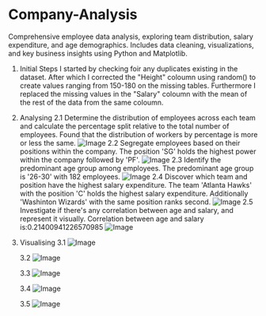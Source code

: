 # Company-Analysis
Comprehensive employee data analysis, exploring team distribution, salary expenditure, and age demographics. Includes data cleaning, visualizations, and key business insights using Python and Matplotlib.

1. Initial Steps
 I started by checking foir any duplicates existing in the dataset.
 After which I corrected the "Height" coloumn using random() to create values ranging from 150-180 on the missing tables.
 Furthermore I replaced the missing values in the "Salary" coloumn with the mean of the rest of the data from the same coloumn.

2. Analysing
   2.1
    Determine the distribution of employees across each team and calculate the percentage split relative to the total number of employees.
    Found that the distribution of workers by percentage is more or less the same.
    ![Image](https://github.com/user-attachments/assets/b79f5e7b-8207-434f-89b9-78081ac80d5a)
   2.2
    Segregate employees based on their positions within the company.
    The position 'SG' holds the highest power within the company followed by 'PF'.
    ![Image](https://github.com/user-attachments/assets/69fb91c1-ce6c-4613-9722-51d4430c8774)
   2.3
    Identify the predominant age group among employees.
    The predominant age group is '26-30' with 182 employees.
    ![Image](https://github.com/user-attachments/assets/baa0ebf8-91af-42ca-b69e-0cf50e0a16f0)
   2.4
    Discover which team and position have the highest salary expenditure.
    The team 'Atlanta Hawks' with the position 'C' holds the highest salary expenditure. 
    Additionally 'Washinton Wizards' with the same position ranks second.
    ![Image](https://github.com/user-attachments/assets/45a1732f-8944-46ae-955e-3b2b01fe87e6)
   2.5
    Investigate if there's any correlation between age and salary, and represent it 
    visually.
    Correlation between age and salary is:0.21400941226570985 
    ![Image](https://github.com/user-attachments/assets/b599d840-b51e-4afa-bab2-f532b4145027)
4. Visualising
   3.1
    ![Image](https://github.com/user-attachments/assets/69343c72-dbde-4cc0-a4a0-d2400cab6865)
    
   3.2
    ![Image](https://github.com/user-attachments/assets/5b6dda3d-184d-4bb3-9ea0-90e2dec0cf0b)
    
   3.3
    ![Image](https://github.com/user-attachments/assets/ba4e242b-54de-47a4-a130-2172e4fb0495)
    
   3.4
    ![Image](https://github.com/user-attachments/assets/1bb4acd7-aa26-438b-8646-4de91c29f6cb)
    
   3.5
    ![Image](https://github.com/user-attachments/assets/3eabccc5-8a61-425d-baaf-968a5e645414)
    
 

